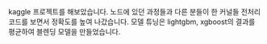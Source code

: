 kaggle 프로젝트를 해보았습니다. 노드에 있던 과정들과 다른 분들이 한 커널들 전처리 코드를 보면서 정확도를 높여 나갔습니다.
모델 튜닝은 lightgbm, xgboost의 결과를 평균하여 블렌딩 모델을 만들었습니다.